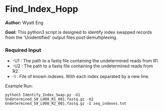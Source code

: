 # Find_Index_Hopp

***Author:*** Wyatt Eng

***Goal:*** This python3 script is designed to identify index swapped records from the 'Unidentified' output files post demultiplexing.

### Required Input
- -U1 : The path to a fastq file containing the undetermined reads from R1.
- -U2 : The path to a fastq file containing the undetermined reads from R2.
- -I : File of known indexes. With each index separated by a new line.

Example Run:

```python3 Identify_Index_Swap.py -U1 Undetermined_S0_L008_R1_001.fastq.gz -U2 Undetermined_S0_L008_R2_001.fastq.gz -I seq_indexes.txt```
